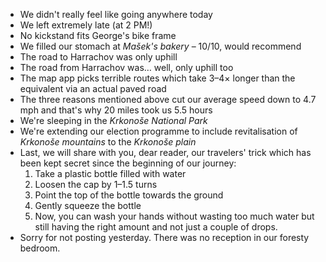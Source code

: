 - We didn't really feel like going anywhere today
- We left extremely late (at 2 PM!)
- No kickstand fits George's bike frame
- We filled our stomach at _Mašek's bakery_ – 10/10, would recommend
- The road to Harrachov was only uphill
- The road from Harrachov was… well, only uphill too
- The map app picks terrible routes which take 3–4× longer than the equivalent via an actual paved road
- The three reasons mentioned above cut our average speed down to 4.7 mph and that's why 20 miles took us 5.5 hours
- We're sleeping in the _Krkonoše National Park_
- We're extending our election programme to include revitalisation of _Krkonoše mountains_ to the _Krkonoše plain_
- Last, we will share with you, dear reader, our travelers' trick which has been kept secret since the beginning of our journey:
  1. Take a plastic bottle filled with water
  2. Loosen the cap by 1–1.5 turns
  3. Point the top of the bottle towards the ground
  4. Gently squeeze the bottle
  5. Now, you can wash your hands without wasting too much water but still having the right amount and not just a couple of drops.
- Sorry for not posting yesterday. There was no reception in our foresty bedroom.
